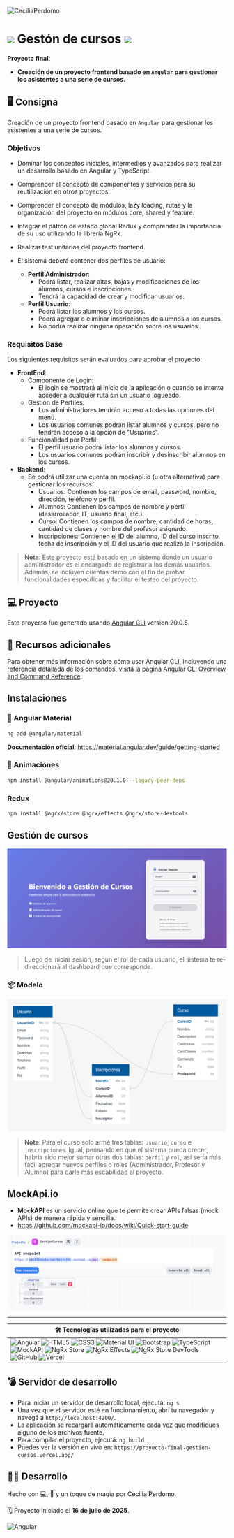 ![CeciliaPerdomo](image-3.png)

# <img src="Angular.png" style="width: 3%"> Gestón de cursos <img src="Angular.png" style="width: 3%">
**Proyecto final**: 
- **Creación de un proyecto frontend basado en `Angular` para gestionar los asistentes a una serie de cursos.**

## 🖥️ Consigna
Creación de un proyecto frontend basado en `Angular` para gestionar los asistentes a una serie de cursos.

### **Objetivos**
- Dominar los conceptos iniciales, intermedios y avanzados para realizar un desarrollo basado en Angular y TypeScript.
- Comprender el concepto de componentes y servicios para su reutilización en otros proyectos.
-   Comprender el concepto de módulos, lazy loading, rutas y la organización del proyecto en módulos core, shared y feature.
- Integrar el patrón de estado global Redux y comprender la importancia de su uso utilizando la librería NgRx.
- Realizar test unitarios del proyecto frontend.

- El sistema deberá contener dos perfiles de usuario:
    - **Perfil Administrador**:
        - Podrá listar, realizar altas, bajas y modificaciones de los alumnos, cursos e inscripciones.
        - Tendrá la capacidad de crear y modificar usuarios.
    - **Perfil Usuario**:
        - Podrá listar los alumnos y los cursos.
        - Podrá agregar o eliminar inscripciones de alumnos a los cursos.
        - No podrá realizar ninguna operación sobre los usuarios.

### **Requisitos Base**
Los siguientes requisitos serán evaluados para aprobar el proyecto:

- **FrontEnd**:
    - Componente de Login:
        - El login se mostrará al inicio de la aplicación o cuando se intente acceder a cualquier ruta sin un usuario logueado.
    - Gestión de Perfiles:
        - Los administradores tendrán acceso a todas las opciones del menú.
        - Los usuarios comunes podrán listar alumnos y cursos, pero no tendrán acceso a la opción de "Usuarios".
    - Funcionalidad por Perfil:
        - El perfil usuario podrá listar los alumnos y cursos.
        - Los usuarios comunes podrán inscribir y desinscribir alumnos en los cursos.
- **Backend**:
    - Se podrá utilizar una cuenta en mockapi.io (u otra alternativa) para gestionar los recursos:
        - Usuarios: Contienen los campos de email, password, nombre, dirección, teléfono y perfil.
        - Alumnos: Contienen los campos de nombre y perfil (desarrollador, IT, usuario final, etc.).
        - Curso: Contienen los campos de nombre, cantidad de horas, cantidad de clases y nombre del profesor asignado.
        - Inscripciones: Contienen el ID del alumno, ID del curso inscrito, fecha de inscripción y el ID del usuario que realizó la inscripción.

> **Nota**: Este proyecto está basado en un sistema donde un usuario administrador es el encargado de registrar a los demás usuarios. Además, se incluyen cuentas demo con el fin de probar funcionalidades específicas y facilitar el testeo del proyecto.

## ​💻​ Proyecto
Este proyecto fue generado usando [Angular CLI](https://github.com/angular/angular-cli) version 20.0.5.

## ​​📑​ Recursos adicionales
Para obtener más información sobre cómo usar Angular CLI, incluyendo una referencia detallada de los comandos, visitá la página [Angular CLI Overview and Command Reference](https://angular.dev/tools/cli).

## Instalaciones 
### 🎨 Angular Material
```bash
ng add @angular/material
```
**Documentación oficial**: https://material.angular.dev/guide/getting-started

### 🤡​ Animaciones
```bash
npm install @angular/animations@20.1.0 --legacy-peer-deps
```

### Redux
```bash
npm install @ngrx/store @ngrx/effects @ngrx/store-devtools
```

## Gestión de cursos 
![alt text](image-10.png)

> Luego de iniciar sesión, según el rol de cada usuario, el sistema te re-direccionará al dashboard que corresponde. 

### 📦 Modelo
![ModeladoBaseDatos](image-8.png)

> **Nota**: Para el curso solo armé tres tablas: `usuario`, `curso` e `inscripciones`. Igual, pensando en que el sistema pueda crecer, habría sido mejor sumar otras dos tablas: `perfil` y `rol`, así sería más fácil agregar nuevos perfiles o roles (Administrador, Profesor y Alumno) para darle más escabilidad al proyecto. 

## MockApi.io
- **MockAPI** es un servicio online que te permite crear APIs falsas (mock APIs) de manera rápida y sencilla.
- https://github.com/mockapi-io/docs/wiki/Quick-start-guide

![MockApi.io](image-9.png)

---  

| 🛠️ **Tecnologías utilizadas para el proyecto**  |
|----------------------------|
| ![Angular](https://img.shields.io/badge/Angular-DD0031?style=flat&logo=angular&logoColor=white) ![HTML5](https://img.shields.io/badge/HTML5-E34F26?style=flat&logo=html5&logoColor=white) ![CSS3](https://img.shields.io/badge/CSS3-1572B6?style=flat&logo=css3&logoColor=white) ![Material UI](https://img.shields.io/badge/Material--UI-007FFF?style=flat&logo=mui&logoColor=white) ![Bootstrap](https://img.shields.io/badge/Bootstrap-7952B3?style=flat&logo=bootstrap&logoColor=white) ![TypeScript](https://img.shields.io/badge/TypeScript-3178C6?style=flat&logo=typescript&logoColor=white) ![MockAPI](https://img.shields.io/badge/MockAPI-00CFFF?style=flat&logo=mockapi&logoColor=white) ![NgRx Store](https://img.shields.io/badge/NgRx%20Store-E23237?style=flat&logo=ngrx&logoColor=white) ![NgRx Effects](https://img.shields.io/badge/NgRx%20Effects-E23237?style=flat&logo=ngrx&logoColor=white) ![NgRx Store DevTools](https://img.shields.io/badge/NgRx%20StoreDevTools-E23237?style=flat&logo=ngrx&logoColor=white) ![GitHub](https://img.shields.io/badge/GitHub-181717?style=flat&logo=github&logoColor=white) ![Vercel](https://img.shields.io/badge/Vercel-000000?style=flat&logo=vercel&logoColor=white)  |


## ​​💣​ Servidor de desarrollo
- Para iniciar un servidor de desarrollo local, ejecutá: `ng s`
- Una vez que el servidor esté en funcionamiento, abrí tu navegador y navegá a `http://localhost:4200/`.
- La aplicación se recargará automáticamente cada vez que modifiques alguno de los archivos fuente.
- Para compilar el proyecto, ejecutá: `ng build`
- Puedes ver la versión en vivo en: `https://proyecto-final-gestion-cursos.vercel.app/`

## 👩‍💻 Desarrollo
<p>Hecho con 💻, 🧉 y un toque de magia por <a href="https://www.linkedin.com/in/cecilia-perdomo/" style="color: black; text-decoration: none;">Cecilia Perdomo</a>.</p>
🗓️ Proyecto iniciado el <strong>16 de julio de 2025</strong>.

![Angular](image.png)